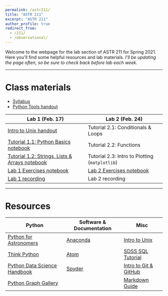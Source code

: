 ```yaml
---
permalink: /astr211/
title: "ASTR 211"
excerpt: "ASTR 211"
author_profile: true
redirect_from: 
  - /211/
  - /observational/
---
```


Welcome to the webpage for the lab section of ASTR 211 for Spring 2021. Here you'll find some helpful resources and lab materials. _I'll be updating the page often, so be sure to check back before lab each week._

***

# Class materials

- [Syllabus](https://mvtea.github.io/files/syllabus.pdf)
- [Python Tools handout](https://mvtea.github.io/files/python-tools.pdf)

| Lab 1 (Feb. 17)                                                                                       | Lab 2 (Feb. 24)                                |
| ----------------------------------------------------------------------------------------------------- | ---------------------------------------------- |
| [Intro to Unix handout](https://mvtea.github.io/files/unix-intro.pdf)                                 | Tutorial 2.1: Conditionals & Loops             |
| [Tutorial 1.1: Python Basics notebook](https://mvtea.github.io/files/astr211_tut1-1.ipynb)            | Tutorial 2.2: Functions                        |
| [Tutorial 1.2: Strings, Lists & Arrays notebook](https://mvtea.github.io/files/astr211_tut1-2.ipynb)  | Tutorial 2.3: Intro to Plotting (`matplotlib`) |
| [Lab 1 Exercises notebook](https://mvtea.github.io/files/ASTR211_Lab1-1.ipynb)                        | [Lab 2 Exercises notebook](https://mvtea.github.io/files/astr211_lab2-exercises.ipynb)                       |
| [Lab 1 recording](https://www.youtube.com/watch?v=IW92rW3L__g)                                        | Lab 2 recording                                |

***

# Resources

| Python | Software & Documentation | Misc |
| ------ | ------------------------ | ---- |
| [Python for Astronomers](https://prappleizer.github.io/)| [Anaconda](https://www.anaconda.com/) | [Intro to Unix](http://www.ee.surrey.ac.uk/Teaching/Unix/) |
| [Think Python](https://greenteapress.com/wp/think-python/)  | [Atom](https://atom.io/) | [SDSS SQL Tutorial](http://skyserver.sdss.org/dr9/en/help/howto/search/) |
| [Python Data Science Handbook](https://jakevdp.github.io/PythonDataScienceHandbook/) | [Spyder](https://www.spyder-ide.org/) | [Intro to Git & GitHub](https://product.hubspot.com/blog/git-and-github-tutorial-for-beginners) |
| [Python Graph Gallery](https://python-graph-gallery.com/) | | [Markdown Guide](https://www.markdownguide.org/) |

